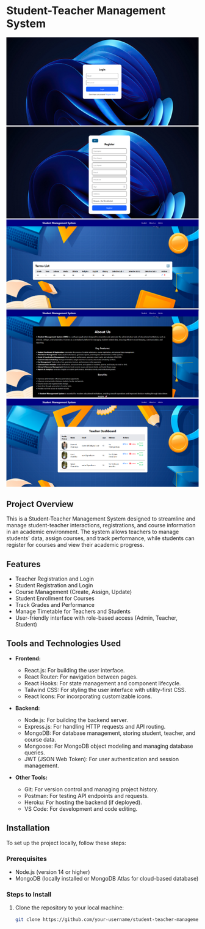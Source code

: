 # Student-Teacher Management System


![s1](frontend/src/assets/s1.png)
![s2](frontend/src/assets/s2.png)
![s3](frontend/src/assets/s3.png)
![s4](frontend/src/assets/s4.png)
![s5](frontend/src/assets/s5.png)

## Project Overview

This is a Student-Teacher Management System designed to streamline and manage student-teacher interactions, registrations, and course information in an academic environment. The system allows teachers to manage students' data, assign courses, and track performance, while students can register for courses and view their academic progress.

## Features

- Teacher Registration and Login
- Student Registration and Login
- Course Management (Create, Assign, Update)
- Student Enrollment for Courses
- Track Grades and Performance
- Manage Timetable for Teachers and Students
- User-friendly interface with role-based access (Admin, Teacher, Student)

## Tools and Technologies Used

- **Frontend:**
  - React.js: For building the user interface.
  - React Router: For navigation between pages.
  - React Hooks: For state management and component lifecycle.
  - Tailwind CSS: For styling the user interface with utility-first CSS.
  - React Icons: For incorporating customizable icons.

- **Backend:**
  - Node.js: For building the backend server.
  - Express.js: For handling HTTP requests and API routing.
  - MongoDB: For database management, storing student, teacher, and course data.
  - Mongoose: For MongoDB object modeling and managing database queries.
  - JWT (JSON Web Token): For user authentication and session management.

- **Other Tools:**
  - Git: For version control and managing project history.
  - Postman: For testing API endpoints and requests.
  - Heroku: For hosting the backend (if deployed).
  - VS Code: For development and code editing.

## Installation

To set up the project locally, follow these steps:

### Prerequisites

- Node.js (version 14 or higher)
- MongoDB (locally installed or MongoDB Atlas for cloud-based database)

### Steps to Install

1. Clone the repository to your local machine:
   ```bash
   git clone https://github.com/your-username/student-teacher-management.git
